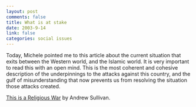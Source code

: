 ```yaml
--- 
layout: post
comments: false
title: What is at stake
date: 2003-9-14
link: false
categories: social issues
---
```

Today, Michele pointed me to this article about the current situation that exits between the Western world, and the Islamic world. It is very important to read this with an open mind. This is the most coherent and cohesive description of the underpinnings to the attacks against this country, and the gulf of misunderstanding that now prevents us from resolving the situation those attacks created.

<a href="http://andrewsullivan.com/thewar.php?artnum=20011007">This is a Religious War</a> by Andrew Sullivan.
